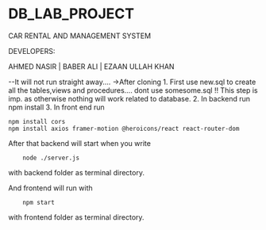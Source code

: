 # DB_LAB_PROJECT

CAR RENTAL AND MANAGEMENT SYSTEM

DEVELOPERS:

AHMED NASIR | BABER ALI | EZAAN ULLAH KHAN

--It will not run straight away....
->After cloning 
    1. First use new.sql to create all the tables,views and procedures.... dont use somesome.sql !! This step is imp. as otherwise nothing will work related to database.
    2. In backend run npm install
    3. In front end run
    
    npm install cors
    npm install axios framer-motion @heroicons/react react-router-dom
    
After that backend will start when you write 

        node ./server.js
        
  with backend folder as terminal directory.
  
And frontend will run with 

        npm start 
with frontend folder as terminal directory.

      
